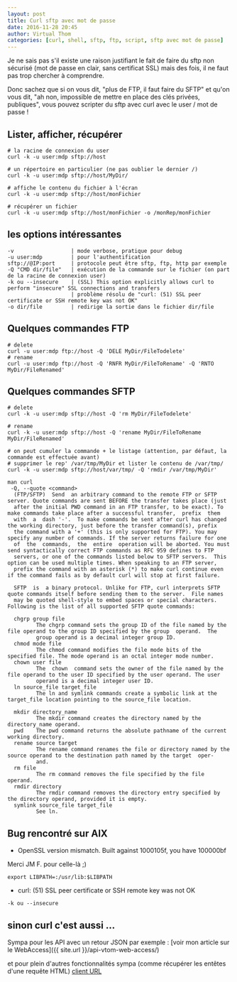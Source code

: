 ```yaml
---
layout: post
title: Curl sftp avec mot de passe
date: 2016-11-28 20:45
author: Virtual Thom
categories: [curl, shell, sftp, ftp, script, sftp avec mot de passe]
---
```

Je ne sais pas s'il existe une raison justifiant le fait de faire du sftp non sécurisé (mot de passe en clair, sans certificat SSL) mais des fois, il ne faut pas trop chercher à comprendre.

Donc sachez que si on vous dit, "plus de FTP, il faut faire du SFTP" et qu'on vous dit, "ah non, impossible de mettre en place des clés privées, publiques", vous pouvez scripter du sftp avec curl avec le user / mot de passe !

## Lister, afficher, récupérer

```
# la racine de connexion du user
curl -k -u user:mdp sftp://host

# un répertoire en particulier (ne pas oublier le dernier /)
curl -k -u user:mdp sftp://host/MyDir/

# affiche le contenu du fichier à l'écran
curl -k -u user:mdp sftp://host/monFichier

# récupérer un fichier 
curl -k -u user:mdp sftp://host/monFichier -o /monRep/monFichier
```

## les options intéressantes

```
-v                  | mode verbose, pratique pour debug
-u user:mdp         | pour l'authentification
sftp://@IP:port     | protocole peut être sftp, ftp, http par exemple
-Q "CMD dir/file"   | exécution de la commande sur le fichier (on part de la racine de connexion user)
-k ou --insecure    | (SSL) This option explicitly allows curl to perform "insecure" SSL connections and transfers
                    | problème résolu de "curl: (51) SSL peer certificate or SSH remote key was not OK"
-o dir/file         | redirige la sortie dans le fichier dir/file
```

## Quelques commandes FTP

```
# delete
curl -u user:mdp ftp://host -Q 'DELE MyDir/FileTodelete'
# rename
curl -u user:mdp ftp://host -Q 'RNFR MyDir/FileToRename' -Q 'RNTO MyDir/FileRenamed'
```

## Quelques commandes SFTP

```
# delete
curl -k -u user:mdp sftp://host -Q 'rm MyDir/FileTodelete'

# rename
curl -k -u user:mdp sftp://host -Q 'rename MyDir/FileToRename MyDir/FileRenamed'

# on peut cumuler la commande + le listage (attention, par défaut, la commande est effectuée avant)
# supprimer le rep' /var/tmp/MyDir et lister le contenu de /var/tmp/
curl -k -u user:mdp sftp://host/var/tmp/ -Q 'rmdir /var/tmp/MyDir'

man curl
 -Q, --quote <command>
  (FTP/SFTP)  Send  an arbitrary command to the remote FTP or SFTP server. Quote commands are sent BEFORE the transfer takes place (just
  after the initial PWD command in an FTP transfer, to be exact). To make commands take place after a successful transfer,  prefix  them
  with  a  dash '-'.  To make commands be sent after curl has changed the working directory, just before the transfer command(s), prefix
  the command with a '+' (this is only supported for FTP). You may specify any number of commands. If the server returns failure for one
  of  the  commands,  the  entire  operation will be aborted. You must send syntactically correct FTP commands as RFC 959 defines to FTP
  servers, or one of the commands listed below to SFTP servers.  This option can be used multiple times. When speaking to an FTP server,
  prefix the command with an asterisk (*) to make curl continue even if the command fails as by default curl will stop at first failure.

  SFTP  is  a binary protocol. Unlike for FTP, curl interprets SFTP quote commands itself before sending them to the server.  File names
  may be quoted shell-style to embed spaces or special characters.  Following is the list of all supported SFTP quote commands:

  chgrp group file
         The chgrp command sets the group ID of the file named by the file operand to the group ID specified by the group  operand.  The
         group operand is a decimal integer group ID.
  chmod mode file
         The chmod command modifies the file mode bits of the specified file. The mode operand is an octal integer mode number.
  chown user file
         The  chown  command sets the owner of the file named by the file operand to the user ID specified by the user operand. The user
         operand is a decimal integer user ID.
  ln source_file target_file
         The ln and symlink commands create a symbolic link at the target_file location pointing to the source_file location.

  mkdir directory_name
         The mkdir command creates the directory named by the directory_name operand.
  pwd    The pwd command returns the absolute pathname of the current working directory.
  rename source target
         The rename command renames the file or directory named by the source operand to the destination path named by the target  oper‐
         and.
  rm file
         The rm command removes the file specified by the file operand.
  rmdir directory
         The rmdir command removes the directory entry specified by the directory operand, provided it is empty.
  symlink source_file target_file
         See ln.

```

## Bug rencontré sur AIX

 * OpenSSL version mismatch. Built against 1000105f, you have 100000bf

Merci JM F. pour celle-là ;)

`export LIBPATH=:/usr/lib:$LIBPATH`

 * curl: (51) SSL peer certificate or SSH remote key was not OK

`-k ou --insecure`

## sinon curl c'est aussi ...

Sympa pour les API avec un retour JSON par exemple : [voir mon article sur le WebAccess]({{ site.url }}/api-vtom-web-access/)

et pour plein d'autres fonctionnalités sympa (comme récupérer les entêtes d'une requête HTML)
[client URL](https://fr.wikipedia.org/wiki/CURL)
